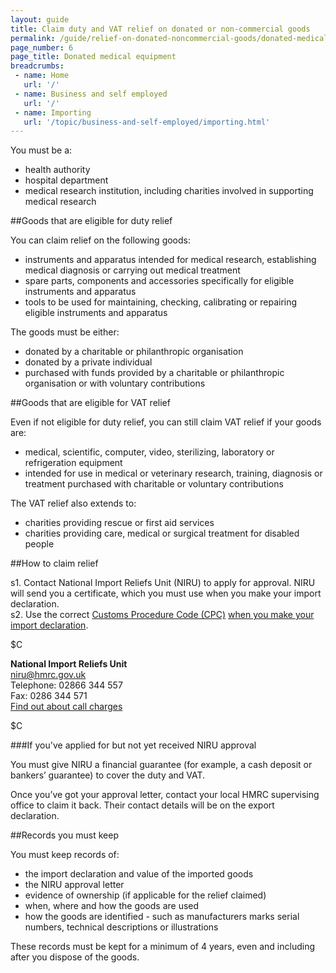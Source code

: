 ```yaml
---
layout: guide
title: Claim duty and VAT relief on donated or non-commercial goods
permalink: /guide/relief-on-donated-noncommercial-goods/donated-medical-equipment.html
page_number: 6
page_title: Donated medical equipment
breadcrumbs:
 - name: Home
   url: '/'
 - name: Business and self employed
   url: '/'
 - name: Importing
   url: '/topic/business-and-self-employed/importing.html'   
---
```


You must be a:

- health authority
- hospital department
- medical research institution, including charities involved in supporting medical research

##Goods that are eligible for duty relief

You can claim relief on the following goods:

- instruments and apparatus intended for medical research, establishing medical diagnosis or carrying out medical treatment
- spare parts, components and accessories specifically for eligible instruments and apparatus
- tools to be used for maintaining, checking, calibrating or repairing eligible instruments and apparatus

The goods must be either:

- donated by a charitable or philanthropic organisation
- donated by a private individual
- purchased with funds provided by a charitable or philanthropic organisation or with voluntary contributions

##Goods that are eligible for VAT relief

Even if not eligible for duty relief, you can still claim VAT relief if your goods are:

- medical, scientific, computer, video, sterilizing, laboratory or refrigeration equipment
- intended for use in medical or veterinary research, training, diagnosis or treatment
purchased with charitable or voluntary contributions

The VAT relief also extends to:

- charities providing rescue or first aid services
- charities providing care, medical or surgical treatment for disabled people

##How to claim relief

s1. Contact National Import Reliefs Unit (NIRU) to apply for approval. NIRU will send you a certificate, which you must use when you make your import declaration.         
s2. Use the correct [Customs Procedure Code (CPC)](/start/trade-tariff.html) [when you make your import declaration](/guide/import-goods-outside-eu/overview.html).      

$C

**National Import Reliefs Unit**   
<niru@hmrc.gov.uk>     
Telephone: 02866 344 557   
Fax: 0286 344 571    
[Find out about call charges](/call-charges)

$C


###If you've applied for but not yet received NIRU approval

You must give NIRU a financial guarantee (for example, a cash deposit or bankers’ guarantee) to cover the duty and VAT. 
  
Once you’ve got your approval letter, contact your local HMRC supervising office to claim it back. Their contact details will be on the export declaration.    

##Records you must keep

You must keep records of:

- the import declaration and value of the imported goods
- the NIRU approval letter
- evidence of ownership (if applicable for the relief claimed)
- when, where and how the goods are used
- how the goods are identified - such as manufacturers marks serial numbers, technical descriptions or illustrations

These records must be kept for a minimum of 4 years, even and including after you dispose of the goods.
